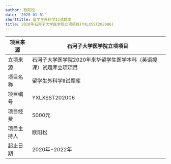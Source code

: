 ```yaml
---
author: 欧阳松
date: '2020-01-01'
shorttitle: 留学生外科学II试题库
title: 2020年石河子大学医学院立项项目(YXLXSST202006)
---
```


| 项目来源   | 石河子大学医学院立项项目                                           |
|---------------|---------------------------------------------------------|
| 立项来源   | 石河子大学医学院2020年来华留学生医学本科（英语授课）试题库立项项目 |
| 项目名称   | 留学生外科学II试题库                                               |
| 项目编号   | YXLXSST202006                                                      |
| 项目经费   | 5000元                                                             |
| 项目主持人 | 欧阳松                                                             |
| 起止日期   | 2020年-2022年                                                      |
